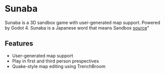 # Sunaba

Sunaba is a 3D sandbox game with user-generated map support. Powered by Godot 4.
Sunaba is a Japanese word that means Sandbox [source](https://en.wiktionary.org/wiki/%E7%A0%82%E5%A0%B4#Japanese)"

## Features

* User-generated map support
* Play in first and third person prespectives
* Quake-style map editing using TrenchBroom
